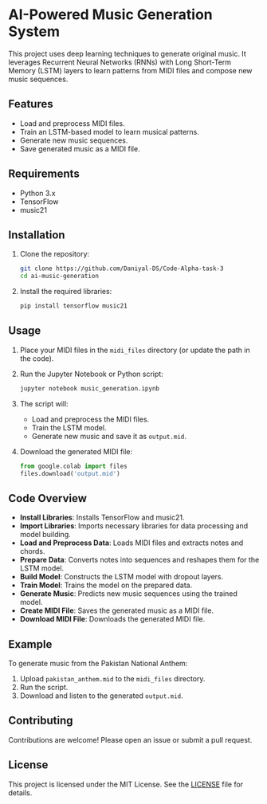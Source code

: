 # AI-Powered Music Generation System

This project uses deep learning techniques to generate original music. It leverages Recurrent Neural Networks (RNNs) with Long Short-Term Memory (LSTM) layers to learn patterns from MIDI files and compose new music sequences.

## Features
- Load and preprocess MIDI files.
- Train an LSTM-based model to learn musical patterns.
- Generate new music sequences.
- Save generated music as a MIDI file.

## Requirements
- Python 3.x
- TensorFlow
- music21

## Installation
1. Clone the repository:
   ```bash
   git clone https://github.com/Daniyal-DS/Code-Alpha-task-3
   cd ai-music-generation
   ```

2. Install the required libraries:
   ```bash
   pip install tensorflow music21
   ```

## Usage
1. Place your MIDI files in the `midi_files` directory (or update the path in the code).
2. Run the Jupyter Notebook or Python script:
   ```bash
   jupyter notebook music_generation.ipynb
   ```
3. The script will:
   - Load and preprocess the MIDI files.
   - Train the LSTM model.
   - Generate new music and save it as `output.mid`.

4. Download the generated MIDI file:
   ```python
   from google.colab import files
   files.download('output.mid')
   ```

## Code Overview
- **Install Libraries**: Installs TensorFlow and music21.
- **Import Libraries**: Imports necessary libraries for data processing and model building.
- **Load and Preprocess Data**: Loads MIDI files and extracts notes and chords.
- **Prepare Data**: Converts notes into sequences and reshapes them for the LSTM model.
- **Build Model**: Constructs the LSTM model with dropout layers.
- **Train Model**: Trains the model on the prepared data.
- **Generate Music**: Predicts new music sequences using the trained model.
- **Create MIDI File**: Saves the generated music as a MIDI file.
- **Download MIDI File**: Downloads the generated MIDI file.

## Example
To generate music from the Pakistan National Anthem:
1. Upload `pakistan_anthem.mid` to the `midi_files` directory.
2. Run the script.
3. Download and listen to the generated `output.mid`.

## Contributing
Contributions are welcome! Please open an issue or submit a pull request.

## License
This project is licensed under the MIT License. See the [LICENSE](LICENSE) file for details.
